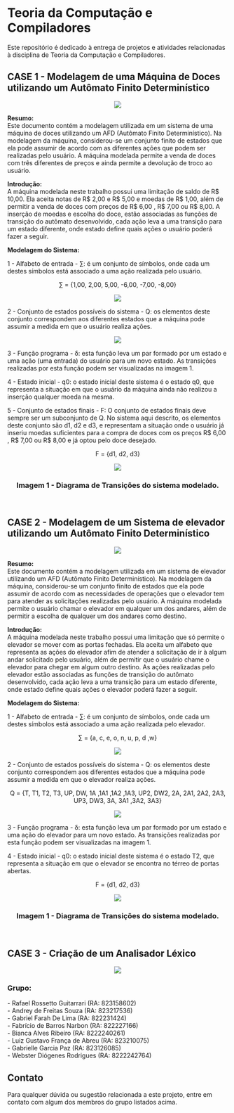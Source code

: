<h1> Teoria da Computação e Compiladores
</h1>
Este repositório é dedicado à entrega de projetos e atividades relacionadas à disciplina de Teoria da Computação e Compiladores.


<h2> CASE 1 - Modelagem de uma Máquina de Doces utilizando um Autômato Finito Determinístico
</h2>
<p align="center">
<img src="https://github.com/Andrey-de-Freitas-Souza/Teoria-da-Computacao-e-Compiladores/blob/main/ProjetoA3/ProjetoA3/src/main/resources/Imagens/TelaMaquina.png?raw=true">
</p>

**Resumo:** <br>
Este documento contém a modelagem utilizada em um sistema de uma máquina de doces utilizando um AFD (Autômato Finito Determinístico). Na modelagem da máquina, considerou-se um conjunto finito de estados que ela pode assumir de acordo com as diferentes ações que podem ser realizadas pelo usuário. A máquina modelada permite a venda de doces com três diferentes de preços e ainda permite a devolução de troco ao usuário.


**Introdução:** <br>
A máquina modelada neste trabalho possui uma limitação de saldo de R$ 10,00. Ela aceita notas de R$ 2,00 e R$ 5,00 e moedas de R$ 1,00, além de permitir a venda de doces com preços de R$ 6,00 , R$ 7,00 ou R$ 8,00. A inserção de moedas e escolha do doce, estão associadas as funções de transição do autômato desenvolvido, cada ação leva a uma transição para um estado diferente, onde estado define quais ações o usuário poderá fazer a seguir.


**Modelagem do Sistema:** <br>

1 - Alfabeto de entrada - ∑: é um conjunto de símbolos, onde cada um destes símbolos está associado a uma ação realizada pelo usuário.

<p align="center"> ∑ = {1,00, 2,00, 5,00, -6,00, -7,00, -8,00} </p>

<p align="center">
<img src="https://github.com/Andrey-de-Freitas-Souza/Teoria-da-Computacao-e-Compiladores/blob/main/ProjetoA3/ProjetoA3/src/main/resources/Imagens/Transicoes.png?raw=true"><br>
</p>

2 -	Conjunto de estados possíveis do sistema - Q: os elementos deste conjunto correspondem aos diferentes estados que a máquina pode assumir a medida em que o usuário realiza ações.
<p align="center">
<img src="https://github.com/Andrey-de-Freitas-Souza/Teoria-da-Computacao-e-Compiladores/blob/main/ProjetoA3/ProjetoA3/src/main/resources/Imagens/Estados.png?raw=true"><br>
</p>

3 -	Função programa - δ: esta função leva um par formado por um estado e uma ação (uma entrada) do usuário para um novo estado. As transições realizadas por esta função podem ser visualizadas na imagem 1.

4 -	Estado inicial - q0: o estado inicial deste sistema é o estado q0, que representa a
situação em que o usuário da máquina ainda não realizou a inserção qualquer moeda na mesma.

5 -	Conjunto de estados finais - F: O conjunto de estados finais deve sempre ser um
subconjunto de Q. No sistema aqui descrito, os elementos deste conjunto são d1, d2 e d3, e representam a situação onde o usuário já inseriu moedas suficientes para a compra de doces com os preços R$ 6,00 , R$ 7,00 ou R$ 8,00 e já optou pelo doce desejado.

<p align = "center">
  F = {d1, d2, d3}
</p>
<p align="center">
<img src="https://github.com/Andrey-de-Freitas-Souza/Teoria-da-Computacao-e-Compiladores/blob/main/ProjetoA3/ProjetoA3/src/main/resources/Imagens/AutomatoRead.png?raw=true"><br>
</p>
<h3 align = "center">
Imagem 1 - Diagrama de Transições do sistema modelado.
 </h3> <br>

 <h2> CASE 2 - Modelagem de um Sistema de elevador utilizando um Autômato Finito Determinístico
</h2>
<p align="center">
<img src="https://github.com/Andrey-de-Freitas-Souza/Teoria-da-Computacao-e-Compiladores/blob/main/ProjetoA3/ProjetoA3/src/main/resources/Imagens2/TelaElevador.png?raw=true">
</p>

**Resumo:** <br>
Este documento contém a modelagem utilizada em um sistema de elevador utilizando um AFD (Autômato Finito Determinístico). Na modelagem da máquina, considerou-se um conjunto finito de estados que ela pode assumir de acordo com as necessidades de operações que o elevador tem para atender as solicitações realizadas pelo usuário. A máquina modelada permite o usuário chamar o elevador em qualquer um dos andares, além de permitir a escolha de qualquer um dos andares como destino.


**Introdução:** <br>
A máquina modelada neste trabalho possui uma limitação que só permite o elevador se mover com as portas fechadas. Ela aceita um alfabeto que representa as ações do elevador afim de atender a solicitação de ir à algum andar solicitado pelo usuário, além de permitir que o usuário chame o elevador para chegar em algum outro destino. As ações realizadas pelo elevador estão associadas as funções de transição do autômato desenvolvido, cada ação leva a uma transição para um estado diferente, onde estado define quais ações o elevador poderá fazer a seguir.


**Modelagem do Sistema:** <br>

1 - Alfabeto de entrada - ∑: é um conjunto de símbolos, onde cada um destes símbolos está associado a uma ação realizada pelo elevador.

<p align="center"> ∑ = {a, c, e, o, n, u, p, d ,w} </p>

<p align="center">
<img src="https://github.com/Andrey-de-Freitas-Souza/Teoria-da-Computacao-e-Compiladores/blob/main/ProjetoA3/ProjetoA3/src/main/resources/Imagens2/Transicoes.png?raw=true"><br>
</p>

2 -	Conjunto de estados possíveis do sistema - Q: os elementos deste conjunto correspondem aos diferentes estados que a máquina pode assumir a medida em que o elevador realiza ações.
<p align="center"> Q = {T, T1, T2, T3, UP, DW, 1A ,1A1 ,1A2 ,1A3, UP2, DW2, 
  2A, 2A1, 2A2, 2A3, UP3, DW3, 3A, 3A1 ,3A2, 3A3} </p>
  
<p align="center">
<img src="https://github.com/Andrey-de-Freitas-Souza/Teoria-da-Computacao-e-Compiladores/blob/main/ProjetoA3/ProjetoA3/src/main/resources/Imagens2/Estados.png?raw=true"><br>
</p>

3 -	Função programa - δ: esta função leva um par formado por um estado e uma ação do elevador para um novo estado. As transições realizadas por esta função podem ser visualizadas na imagem 1.

4 -	Estado inicial - q0: o estado inicial deste sistema é o estado T2, que representa a
situação em que o elevador se encontra no térreo de portas abertas.


<p align = "center">
  F = {d1, d2, d3}
</p>
<p align="center">
<img src="https://github.com/Andrey-de-Freitas-Souza/Teoria-da-Computacao-e-Compiladores/blob/main/ProjetoA3/ProjetoA3/src/main/resources/Imagens2/Automato.png?raw=true"><br>
</p>
<h3 align = "center">
Imagem 1 - Diagrama de Transições do sistema modelado.
 </h3> <br>
 
<h2> CASE 3 - Criação de um Analisador Léxico
</h2>
<p align="center">
<img src="https://github.com/Andrey-de-Freitas-Souza/Teoria-da-Computacao-e-Compiladores/blob/main/ProjetoA3/ProjetoA3/src/main/resources/imagens3/imgAnalisadorGit.png?raw=true">
</p>
<h3>Grupo:</h3>
- Rafael Rossetto Guitarrari (RA: 823158602) <br>
- Andrey de Freitas Souza (RA: 823217536) <br>
- Gabriel Farah De Lima (RA: 822231424) <br>
- Fabrício de Barros Narbon (RA: 822227166)<br>
- Bianca Alves Ribeiro (RA: 8222240261)<br>
- Luiz Gustavo França de Abreu (RA: 823210075)<br>
- Gabrielle Garcia Paz (RA: 823126085)<br>
- Webster Diógenes Rodrigues (RA: 8222242764)<br>

## Contato

Para qualquer dúvida ou sugestão relacionada a este projeto, entre em contato com algum dos membros do grupo listados acima.
